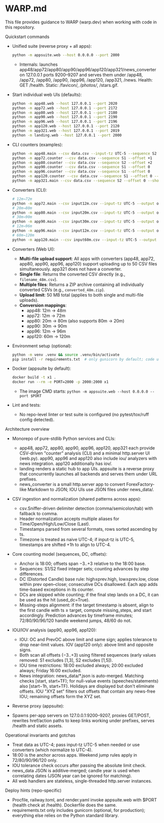 # WARP.md

This file provides guidance to WARP (warp.dev) when working with code in this repository.

Quickstart commands

- Unified suite (reverse proxy + all apps):
  ```bash path=null start=null
  python -m appsuite.web --host 0.0.0.0 --port 2000
  ```
  - Internals: launches app48/app72/app80/app90/app96/app120/app321/news_converter on 127.0.0.1 ports 9200–9207 and serves them under /app48, /app72, /app80, /app90, /app96, /app120, /app321, /news. Health: GET /health. Static: /favicon/*, /photos/*, /stars.gif.

- Start individual web UIs (defaults):
  ```bash path=null start=null
  python -m app48.web --host 127.0.0.1 --port 2020
  python -m app72.web --host 127.0.0.1 --port 2172
  python -m app80.web --host 127.0.0.1 --port 2180
  python -m app90.web --host 127.0.0.1 --port 2190
  python -m app96.web --host 127.0.0.1 --port 2196
  python -m app120.web --host 127.0.0.1 --port 2120
  python -m app321.web --host 127.0.0.1 --port 2019
  python -m landing.web --host 127.0.0.1 --port 2000
  ```

- CLI counters (examples):
  ```bash path=null start=null
  python -m app48.main --csv data.csv --input-tz UTC-5 --sequence S2 --offset 0 --show-dc
  python -m app72.counter --csv data.csv --sequence S1 --offset +1
  python -m app80.counter --csv data.csv --sequence S2 --offset +2
  python -m app90.counter --csv data.csv --sequence S1 --offset 0
  python -m app96.counter --csv data.csv --sequence S1 --offset 0
  python -m app120.counter --csv data.csv --sequence S1 --offset 0 --predict-next
  python -m app321.main --csv data.csv --sequence S2 --offset 0 --show-dc
  ```

- Converters (CLI):
  ```bash path=null start=null
  # 12m→72m
  python -m app72.main --csv input12m.csv --input-tz UTC-5 --output out72m.csv
  # 20m→80m
  python -m app80.main --csv input20m.csv --input-tz UTC-5 --output out80m.csv
  # 30m→90m
  python -m app90.main --csv input30m.csv --input-tz UTC-5 --output out90m.csv
  # 12m→96m
  python -m app96.main --csv input12m.csv --input-tz UTC-5 --output out96m.csv
  # 60m→120m
  python -m app120.main --csv input60m.csv --input-tz UTC-5 --output out120m.csv
  ```

- Converters (Web UI):
  - **Multi-file upload support**: All apps with converters (app48, app72, app80, app90, app96, app120) support uploading up to 50 CSV files simultaneously. app321 does not have a converter.
  - **Single file**: Returns the converted CSV directly (e.g., `filename_48m.csv`).
  - **Multiple files**: Returns a ZIP archive containing all individually converted CSVs (e.g., `converted_48m.zip`).
  - **Upload limit**: 50 MB total (applies to both single and multi-file uploads).
  - **Conversion mappings**:
    - app48: 12m → 48m
    - app72: 12m → 72m
    - app80: 20m → 80m (also supports 80m → 20m)
    - app90: 30m → 90m
    - app96: 12m → 96m
    - app120: 60m → 120m

- Environment setup (optional):
  ```bash path=null start=null
  python -m venv .venv && source .venv/bin/activate
  pip install -r requirements.txt  # only gunicorn by default; code uses stdlib
  ```

- Docker (appsuite by default):
  ```bash path=null start=null
  docker build -t x1 .
  docker run --rm -e PORT=2000 -p 2000:2000 x1
  ```
  - The image CMD starts: `python -m appsuite.web --host 0.0.0.0 --port $PORT`

- Lint and tests:
  - No repo-level linter or test suite is configured (no pytest/tox/ruff config detected).

Architecture overview

- Monorepo of pure-stdlib Python services and CLIs:
  - app48, app72, app80, app90, app96, app120, app321 each provide CSV-driven "counter" analysis (CLI) and a minimal http.server UI (web.py). app90, app96 and app120 also include iou/ analyzers with news integration. app120 additionally has iov/.
  - landing renders a static hub to app UIs. appsuite is a reverse proxy that concurrently launches all backends and serves them under URL prefixes.
  - news_converter is a small http.server app to convert ForexFactory-like Markdown to JSON; IOU UIs use JSON files under news_data/.

- CSV ingestion and normalization (shared patterns across apps):
  - csv.Sniffer-driven delimiter detection (comma/semicolon/tab) with fallback to comma.
  - Header normalization accepts multiple aliases for Time/Open/High/Low/Close (Last).
  - Timestamps parsed from several formats, rows sorted ascending by ts.
  - Timezone is treated as naive UTC-4; if input-tz is UTC-5, timestamps are shifted +1h to align to UTC-4.

- Core counting model (sequences, DC, offsets):
  - Anchor is 18:00; offsets span −3..+3 relative to the 18:00 base.
  - Sequences: S1/S2 fixed integer sets; counting advances by step differences.
  - DC (Distorted Candle) base rule: high≤prev.high, low≥prev.low, close within prev open–close; consecutive DCs disallowed. Each app adds time-based exceptions in its counter.
  - DCs are skipped while counting; if the final step lands on a DC, it can be used as the hit (used_dc=True).
  - Missing-steps alignment: if the target timestamp is absent, align to the first candle with ts ≥ target, compute missing_steps, and start accordingly. Prediction advances by timeframe minutes; 72/80/90/96/120 handle weekend jumps, 48/60 do not.

- IOU/IOV analysis (app90, app96, app120):
  - IOU: OC and PrevOC above limit and same sign; applies tolerance to drop near-limit values. IOV (app120 only): above limit and opposite signs.
  - Both scan all offsets (−3..+3) using filtered sequences (early values removed: S1 excludes [1,3], S2 excludes [1,5]).
  - IOU time restrictions: 18:00 excluded always; 20:00 excluded always; Friday 16:00 excluded.
  - News integration: news_data/*.json is auto-merged. Matching checks [start, start+TF); for null-value events (speeches/statements) also [start−1h, start+TF). Holidays are displayed but don't eliminate offsets. IOU "XYZ set" filters out offsets that contain any news-free IOU; remaining offsets form the XYZ set.

- Reverse proxy (appsuite):
- Spawns per-app servers on 127.0.0.1:9200–9207, proxies GET/POST, rewrites href/action paths to keep links working under prefixes, serves /health and static assets.

Operational invariants and gotchas

- Treat data as UTC-4; pass input-tz UTC-5 when needed or use converters (which normalize to UTC-4).
- 18:00 is the anchor across apps. Weekend jump rules apply in 72/80/90/96/120 only.
- IOU tolerance check occurs after passing the absolute limit check.
- news_data JSON is additive-merged; candle year is used when correlating dates (JSON year can be ignored for matching).
- All web handlers are stateless, single-threaded http.server instances.

Deploy hints (repo-specific)

- Procfile, railway.toml, and render.yaml invoke appsuite.web with $PORT (health check at /health). Dockerfile does the same.
- requirements.txt only includes gunicorn (optional, for production); everything else relies on the Python standard library.
